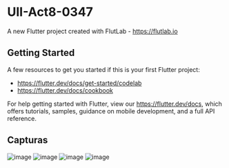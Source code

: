 # UII-Act8-0347

A new Flutter project created with FlutLab - https://flutlab.io

## Getting Started

A few resources to get you started if this is your first Flutter project:

- https://flutter.dev/docs/get-started/codelab
- https://flutter.dev/docs/cookbook

For help getting started with Flutter, view our
https://flutter.dev/docs, which offers tutorials,
samples, guidance on mobile development, and a full API reference.

## Capturas
![image](https://github.com/CorreaMontesDiego/UII-act8-0347/assets/143771010/26ac8f5c-3d4c-4c5d-8e9e-3be44f2457fe)
![image](https://github.com/CorreaMontesDiego/UII-act8-0347/assets/143771010/3c22d53f-2855-4f3b-b8bc-aa5e13e6d33d)
![image](https://github.com/CorreaMontesDiego/UII-act8-0347/assets/143771010/9a62648d-677d-4884-a4f7-c70e738b417e)
![image](https://github.com/CorreaMontesDiego/UII-act8-0347/assets/143771010/c6a96696-bd96-4664-9158-0a916a529a13)



